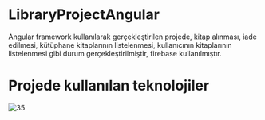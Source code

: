 # LibraryProjectAngular
Angular framework kullanılarak gerçekleştirilen projede, kitap alınması, iade edilmesi, kütüphane kitaplarının listelenmesi, kullanıcının kitaplarının listelenmesi gibi durum gerçekleştirilmiştir, firebase kullanılmıştır.

# Projede kullanılan teknolojiler
![35](https://user-images.githubusercontent.com/49997690/147836151-fc0f9faa-7758-492f-b915-fe425778988e.PNG)
